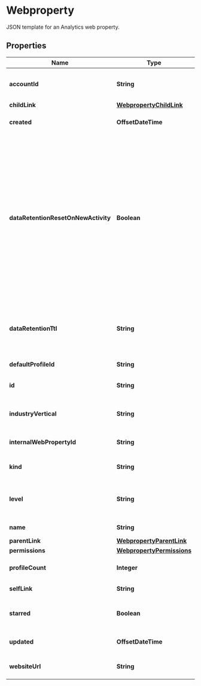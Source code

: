 

# Webproperty

JSON template for an Analytics web property.

## Properties

| Name | Type | Description | Notes |
|------------ | ------------- | ------------- | -------------|
|**accountId** | **String** | Account ID to which this web property belongs. |  [optional] |
|**childLink** | [**WebpropertyChildLink**](WebpropertyChildLink.md) |  |  [optional] |
|**created** | **OffsetDateTime** | Time this web property was created. |  [optional] [readonly] |
|**dataRetentionResetOnNewActivity** | **Boolean** | Set to true to reset the retention period of the user identifier with each new event from that user (thus setting the expiration date to current time plus retention period). Set to false to delete data associated with the user identifier automatically after the rentention period. This property cannot be set on insert. |  [optional] |
|**dataRetentionTtl** | **String** | The length of time for which user and event data is retained. This property cannot be set on insert. |  [optional] |
|**defaultProfileId** | **String** | Default view (profile) ID. |  [optional] |
|**id** | **String** | Web property ID of the form UA-XXXXX-YY. |  [optional] |
|**industryVertical** | **String** | The industry vertical/category selected for this web property. |  [optional] |
|**internalWebPropertyId** | **String** | Internal ID for this web property. |  [optional] [readonly] |
|**kind** | **String** | Resource type for Analytics WebProperty. |  [optional] [readonly] |
|**level** | **String** | Level for this web property. Possible values are STANDARD or PREMIUM. |  [optional] [readonly] |
|**name** | **String** | Name of this web property. |  [optional] |
|**parentLink** | [**WebpropertyParentLink**](WebpropertyParentLink.md) |  |  [optional] |
|**permissions** | [**WebpropertyPermissions**](WebpropertyPermissions.md) |  |  [optional] |
|**profileCount** | **Integer** | View (Profile) count for this web property. |  [optional] [readonly] |
|**selfLink** | **String** | Link for this web property. |  [optional] [readonly] |
|**starred** | **Boolean** | Indicates whether this web property is starred or not. |  [optional] |
|**updated** | **OffsetDateTime** | Time this web property was last modified. |  [optional] [readonly] |
|**websiteUrl** | **String** | Website url for this web property. |  [optional] |



